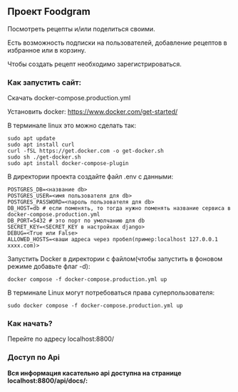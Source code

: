 ## Проект Foodgram

Посмотреть рецепты и/или поделиться своими.

Есть возможность подписки на пользователей, добавление рецептов в избранное или в корзину.

Чтобы создать рецепт необходимо зарегистрироваться.

### Как запустить сайт:

Скачать docker-compose.production.yml

Установить docker: https://www.docker.com/get-started/

В терминале linux это можно сделать так:
````
sudo apt update
sudo apt install curl
curl -fSL https://get.docker.com -o get-docker.sh
sudo sh ./get-docker.sh
sudo apt install docker-compose-plugin 
````

В директории проекта создайте файл .env c данными:
````
POSTGRES_DB=<название db>
POSTGRES_USER=<имя пользователя для db>
POSTGRES_PASSWORD=<пароль пользователя для db>
DB_HOST=db # если поменять, то тогда нужно поменять название сервиса в docker-compose.production.yml
DB_PORT=5432 # это порт по умолчанию для db
SECRET_KEY=<SECRET_KEY в настройках django>
DEBUG=<True или False>
ALLOWED_HOSTS=<ваши адреса через пробел(пример:localhost 127.0.0.1 xxxx.com)>
````


Запустить Docker в директории с файлом(чтобы запустить в фоновом режиме добавьте флаг -d):
````
docker compose -f docker-compose.production.yml up
````
В терминале Linux могут потребоваться права суперпользователя:
````
sudo docker compose -f docker-compose.production.yml up
````
### Как начать?

Перейте по адресу localhost:8800/

### Доступ по Api

__Вся информация касательно api доступна на странице localhost:8800/api/docs/:__

